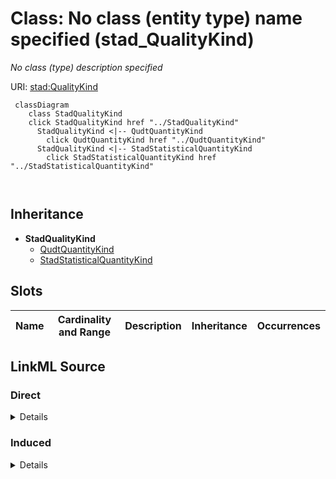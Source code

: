 

# Class: No class (entity type) name specified (stad_QualityKind)


_No class (type) description specified_







URI: [stad:QualityKind](http://purl.org/spatialai/stad/v2/core/QualityKind)






```mermaid
 classDiagram
    class StadQualityKind
    click StadQualityKind href "../StadQualityKind"
      StadQualityKind <|-- QudtQuantityKind
        click QudtQuantityKind href "../QudtQuantityKind"
      StadQualityKind <|-- StadStatisticalQuantityKind
        click StadStatisticalQuantityKind href "../StadStatisticalQuantityKind"
      
      
```





## Inheritance
* **StadQualityKind**
    * [QudtQuantityKind](../classes/QudtQuantityKind.md)
    * [StadStatisticalQuantityKind](../classes/StadStatisticalQuantityKind.md)



## Slots

| Name | Cardinality and Range | Description | Inheritance | Occurrences |
| ---  | --- | --- | --- | --- |














## LinkML Source

<!-- TODO: investigate https://stackoverflow.com/questions/37606292/how-to-create-tabbed-code-blocks-in-mkdocs-or-sphinx -->

### Direct

<details>

```yaml
name: stad_QualityKind
conforms_to: No schema conformance document specified
description: No class (type) description specified
title: No class (entity type) name specified
from_schema: sawgraph-kg
rank: 1000
class_uri: stad:QualityKind

```
</details>

### Induced

<details>

```yaml
name: stad_QualityKind
conforms_to: No schema conformance document specified
description: No class (type) description specified
title: No class (entity type) name specified
from_schema: sawgraph-kg
rank: 1000
class_uri: stad:QualityKind

```
</details>